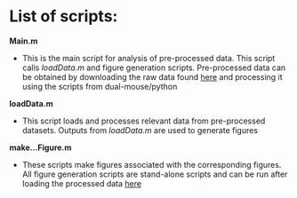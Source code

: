 # List of scripts:

**Main.m**
- This is the main script for analysis of pre-processed data. This script calls _loadData.m_ and figure generation scripts. Pre-processed data can be obtained by downloading the raw data found [here](https://doi.org/10.20383/101.0303) and processing it using the scripts from dual-mouse/python

**loadData.m**
- This script loads and processes relevant data from pre-processed datasets. Outputs from _loadData.m_ are used to generate figures
  
**make...Figure.m**
- These scripts make figures associated with the corresponding figures. All figure generation scripts are stand-alone scripts and can be run after loading the processed data [here](https://osf.io/afuzn/)
